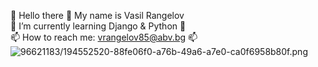 👋 Hello there 👋 My name is Vasil Rangelov  
🌱 I’m currently learning Django & Python 🌱  
📫 How to reach me: vrangelov85@abv.bg 📫  
![96621183/194552520-88fe06f0-a76b-49a6-a7e0-ca0f6958b80f.png](https://www.linkedin.com/in/vasil-rangelov-739b93181/)
<!--
**vasskess/vasskess** is a ✨ _special_ ✨ repository because its `README.md` (this file) appears on your GitHub profile.
![linkedin](https://user-images.githubusercontent.com/96621183/194552520-88fe06f0-a76b-49a6-a7e0-ca0f6958b80f.png)
